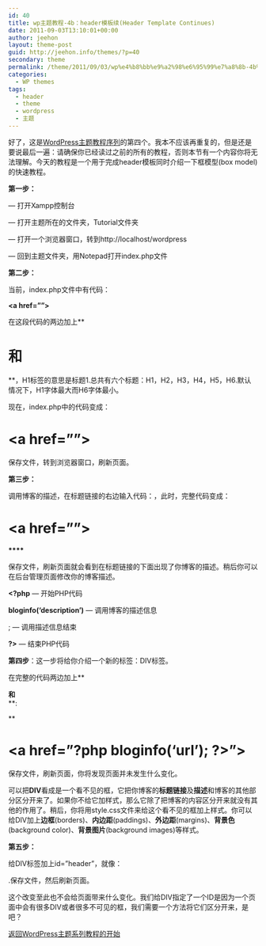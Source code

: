```yaml
---
id: 40
title: wp主题教程-4b：header模板续(Header Template Continues)
date: 2011-09-03T13:10:01+00:00
author: jeehon
layout: theme-post
guid: http://jeehon.info/themes/?p=40
secondary: theme
permalink: /theme/2011/09/03/wp%e4%b8%bb%e9%a2%98%e6%95%99%e7%a8%8b-4b%ef%bc%9aheader%e6%a8%a1%e6%9d%bf%e7%bb%adheader-template-continues/
categories:
  - WP themes
tags:
  - header
  - theme
  - wordpress
  - 主题
---
```

好了，这是[WordPress主题教程序列](http://jeehon.info/themes/)的第四个。我本不应该再重复的，但是还是要说最后一遍：请确保你已经读过之前的所有的教程，否则本节有一个内容你将无法理解。今天的教程是一个用于完成header模板同时介绍一下框模型(box model)的快速教程。

**第一步：**

&#8212; 打开Xampp控制台

&#8212; 打开主题所在的文件夹，Tutorial文件夹

&#8212; 打开一个浏览器窗口，转到http://localhost/wordpress

&#8212; 回到主题文件夹，用Notepad打开index.php文件
  
**第二步：**

当前，index.php文件中有代码：

**<a href=”<?php bloginfo(‘url’); ?>”><?php bloginfo(‘name’); ?></a>**

在这段代码的两边加上**<h1>**和**</h1>**，H1标签的意思是标题1.总共有六个标题：H1，H2，H3，H4，H5，H6.默认情况下，H1字体最大而H6字体最小。

现在，index.php中的代码变成：

**<h1><a href=”<?php bloginfo(‘url’); ?>”><?php bloginfo(‘name’); ?></a></h1>**

保存文件，转到浏览器窗口，刷新页面。

**第三步：**

调用博客的描述，在标题链接的右边输入代码：**<?php bloginfo(‘description’); ?>**，此时，完整代码变成：

**<h1><a href=”<?php bloginfo(‘url’); ?>”><?php bloginfo(‘name’); ?></a></h1>****<?php bloginfo(‘description’); ?>**

保存文件，刷新页面就会看到在标题链接的下面出现了你博客的描述。稍后你可以在后台管理页面修改你的博客描述。

**<?php** &#8212; 开始PHP代码

**bloginfo(‘description’)** &#8212; 调用博客的描述信息

; &#8212; 调用描述信息结束

**?>** &#8212; 结束PHP代码

**第四步**：这一步将给你介绍一个新的标签：DIV标签。

在完整的代码两边加上**<div>**和**</div>**:

**<div>
  
<span style="margin-left: 4em;"><h1><a href=”?php bloginfo(‘url’); ?>”><?php bloginfo(‘name’); ?></a></h1></span>
  
<span style="margin-left: 4em;"><?php bloginfo(‘description’); ?></span>
  
<span style="margin-left: 2em;"></div></strong></span></p> 

保存文件，刷新页面，你将发现页面并未发生什么变化。

可以把**DIV**看成是一个看不见的框，它把你博客的**标题链接**及**描述**和博客的其他部分区分开来了。如果你不给它加样式，那么它除了把博客的内容区分开来就没有其他的作用了。稍后，你将用style.css文件来给这个看不见的框加上样式。你可以给DIV加上**边框**(borders)、**内边距**(paddings)、**外边距**(margins)、**背景色**(background color)、**背景图片**(background images)等样式。

**第五步：**

给DIV标签加上id=”header”，就像：**<div id=”header”>**.保存文件，然后刷新页面。

这个改变至此也不会给页面带来什么变化。我们给DIV指定了一个ID是因为一个页面中会有很多DIV或者很多不可见的框，我们需要一个方法将它们区分开来，是吧？

[返回WordPress主题系列教程的开始](http://jeehon.info/themes/)
